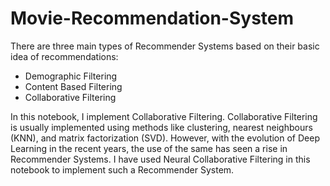 # Movie-Recommendation-System

There are three main types of Recommender Systems based on their basic idea of recommendations:
<ul>
  <li>Demographic Filtering</li>
  <li>Content Based Filtering</li>
  <li>Collaborative Filtering</li>
</ul>

In this notebook, I implement Collaborative Filtering.
Collaborative Filtering is usually implemented using methods like clustering, nearest neighbours (KNN), and matrix factorization (SVD). However, with the evolution of Deep Learning in the recent years, the use of the same has seen a rise in Recommender Systems. I have used Neural Collaborative Filtering in this notebook to implement such a Recommender System.
